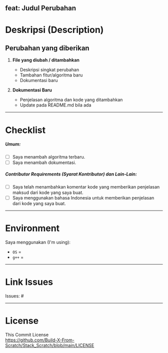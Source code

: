 ## feat: Judul Perubahan
<!-- Contoh: feat: Menambahkan Linked List -->

# Deskripsi (Description)
## Perubahan yang diberikan
1. **File yang diubah / ditambahkan**
   - Deskripsi singkat perubahan
   - Tambahan fitur/algoritma baru
   - Dokumentasi baru

2. **Dokumentasi Baru**
   - Penjelasan algoritma dan kode yang ditambahkan
   - Update pada README.md bila ada

---

# Checklist
##### Umum:
- [ ] Saya menambah algoritma terbaru.
- [ ] Saya menambah dokumentasi.

##### Contributor Requirements (Syarat Kontributor) dan Lain-Lain:
- [ ] Saya telah menambahkan komentar kode yang memberikan penjelasan maksud dari kode yang saya buat.
- [ ] Saya menggunakan bahasa Indonesia untuk memberikan penjelasan dari kode yang saya buat.

---

# Environment
Saya menggunakan (I'm using):

- ``OS`` = 
- ``g++`` = 

---

# Link Issues

Issues: # 

---

# License
This Commit License  
https://github.com/Build-X-From-Scratch/Stack_Scratch/blob/main/LICENSE
